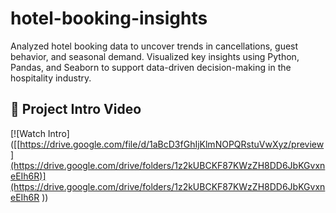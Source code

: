 # hotel-booking-insights
Analyzed hotel booking data to uncover trends in cancellations, guest behavior, and seasonal demand. Visualized key insights using Python, Pandas, and Seaborn to support data-driven decision-making in the hospitality industry.

## 🎥 Project Intro Video

[![Watch Intro]([[https://drive.google.com/file/d/1aBcD3fGhIjKlmNOPQRstuVwXyz/preview](https://drive.google.com/drive/folders/1z2kUBCKF87KWzZH8DD6JbKGvxneEIh6R)](https://drive.google.com/drive/folders/1z2kUBCKF87KWzZH8DD6JbKGvxneEIh6R ))
